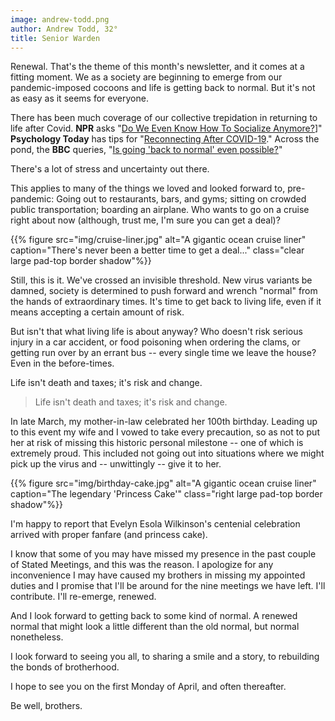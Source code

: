 ```yaml
---
image: andrew-todd.png
author: Andrew Todd, 32°
title: Senior Warden
---
```


Renewal. That's the theme of this month's newsletter, and it comes at a fitting moment. We as a society are beginning to emerge from our pandemic-imposed cocoons and life is getting back to normal. But it's not as easy as it seems for everyone.

There has been much coverage of our collective trepidation in returning to life after Covid. **NPR** asks "[Do We Even Know How To Socialize Anymore?][1]]" **Psychology Today** has tips for "[Reconnecting After COVID-19][2]." Across the pond, the **BBC** queries, "[Is going 'back to normal' even possible?][3]"

There's a lot of stress and uncertainty out there.

This applies to many of the things we loved and looked forward to, pre-pandemic: Going out to restaurants, bars, and gyms; sitting on crowded public transportation; boarding an airplane. Who wants to go on a cruise right about now (although, trust me, I'm sure you can get a deal)?

{{% figure src="img/cruise-liner.jpg" alt="A gigantic ocean cruise liner" caption="There's never been a better time to get a deal..." class="clear large pad-top border shadow"%}}

Still, this is it. We've crossed an invisible threshold. New virus variants be damned, society is determined to push forward and wrench "normal" from the hands of extraordinary times. It's time to get back to living life, even if it means accepting a certain amount of risk.

But isn't that what living life is about anyway? Who doesn't risk serious injury in a car accident, or food poisoning when ordering the clams, or getting run over by an errant bus -- every single time we leave the house? Even in the before-times.

Life isn't death and taxes; it's risk and change.

> Life isn't death and taxes; it's risk and change.

In late March, my mother-in-law celebrated her 100th birthday. Leading up to this event my wife and I vowed to take every precaution, so as not to put her at risk of missing this historic personal milestone -- one of which is extremely proud. This included not going out into situations where we might pick up the virus and -- unwittingly -- give it to her.

{{% figure src="img/birthday-cake.jpg" alt="A gigantic ocean cruise liner" caption="The legendary 'Princess Cake'" class="right large pad-top border shadow"%}}

I'm happy to report that Evelyn Esola Wilkinson's centenial celebration arrived with proper fanfare (and princess cake).

I know that some of you may have missed my presence in the past couple of Stated Meetings, and this was the reason. I apologize for any inconvenience I may have caused my brothers in missing my appointed duties and I promise that I'll be around for the nine meetings we have left. I'll contribute. I'll re-emerge, renewed.

And I look forward to getting back to some kind of normal. A renewed normal that might look a little different than the old normal, but normal nonetheless.

I look forward to seeing you all, to sharing a smile and a story, to rebuilding the bonds of brotherhood.

I hope to see you on the first Monday of April, and often thereafter.

Be well, brothers.


[1]: https://www.npr.org/2021/04/04/983855924/do-we-even-know-how-to-socialize-anymore
[2]: https://www.psychologytoday.com/us/blog/mind-matters-menninger/202010/reconnecting-after-covid-19
[3]: https://www.bbc.com/worklife/article/20210707-is-going-back-to-normal-even-possible
